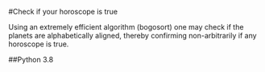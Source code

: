 #Check if your horoscope is true

Using an extremely efficient algorithm (bogosort) one may check if the planets are alphabetically aligned, thereby confirming non-arbitrarily if any horoscope is true.

##Python 3.8
